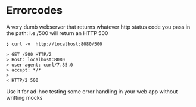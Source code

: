# Errorcodes

A very dumb webserver that returns whatever http status code you pass in the path: i.e /500 will return an HTTP 500

```
❯ curl -v  http://localhost:8080/500

> GET /500 HTTP/2
> Host: localhost:8080
> user-agent: curl/7.85.0
> accept: */*
>
< HTTP/2 500
```

Use it for ad-hoc testing some error handling in your web app without writting mocks
